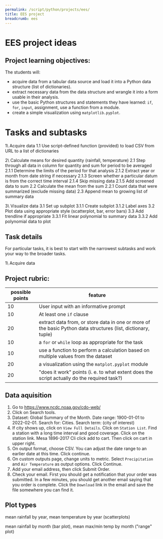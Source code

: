 ```yaml
---
permalink: /script/python/projects/ees/
title: EES project
breadcrumb: ees
---
```


# EES project ideas

## Project learning objectives:

The students will:
- acquire data from a tabular data source and load it into a Python data structure (list of dictionaries).
- extract necessary data from the data structure and wrangle it into a form usable in their analysis.
- use the basic Python structures and statements they have learned: `if`, `for`, `input`, assignment, use a function from a module.
- create a simple visualization using `matplotlib.pyplot`. 

# Tasks and subtasks

1\ Acquire data
1\.1 Use script-defined function (provided) to load CSV from URL to a list of dictionaries

2\ Calculate means for desired quantity (rainfall, temperature)
2\.1 Step through all data in column for quantity and sum for period to be averaged
2\.1.1 Determine the limits of the period for that analysis
2\.1.2 Extract year or month from date string if necessary
2\.1.3 Screen whether a particular datum is from the correct time interval
2\.1.4 Skip missing data
2\.1.5 Add screened data to sum
2\.2 Calculate the mean from the sum
2\.2.1 Count data that were summarized (exclude missing data)
2\.3 Append mean to growing list of summary data

3\ Visualize data
3\.1 Set up subplot
3\.1.1 Create subplot
3\.1.2 Label axes
3\.2 Plot data using appropriate style (scatterplot, bar, error bars)
3\.3 Add trendline if appropriate
3\.3.1 Fit linear polynomial to summary data
3\.3.2 Add polynomial data to plot

## Task details

For particular tasks, it is best to start with the narrowest subtasks and work your way to the broader tasks.

1\ Acquire data

## Project rubric:

| possible points | feature |
| --------------- | ------- |
| 10 | User input with an informative prompt |
| 10 | At least one `if` clause |
| 20 | extract data from, or store data in one or more of the basic Python data structures (list, dictionary, tuple) |
| 10 | a `for` or `while` loop as appropriate for the task |
| 10 | use a function to perform a calculation based on multiple values from the dataset |
| 20 | a visualization using the `matplot.pyplot` module |
| 20 | "does it work" points (i. e. to what extent does the script actually do the required task?) |

## Data aquisition

1. Go to <https://www.ncdc.noaa.gov/cdo-web/>
2. Click on Search tools.
3. Dataset: Global Summary of the Month. Date range: 1900-01-01 to 2022-02-01. Search for: Cities. Search term: (city of interest)
4. If city shows up, click on `View Full Details`. Click on `Station List`. Find a station with a long time interval and good coverage. Click on the station link. Mesa 1896-2017
Cli click add to cart. Then click on cart in upper right.
5. On output format, choose CSV. You can adjust the date range to an earlier date at this time. Click continue.
6. On custom outputs page, change units to metric. Select `Precipitation` and `Air Temperature` as output options. Click Continue.
7. Add your email address, then click Submit Order.
8. Check your email. First you should get a notification that your order was submitted. In a few minutes, you should get another email saying that you order is complete. Click the `Download` link in the email and save the file somewhere you can find it.

## Plot types

mean rainfall by year, mean temperature by year (scatterplots)

mean rainfall by month (bar plot), mean max/min temp by month ("range" plot)

